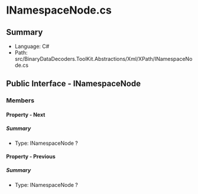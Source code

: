 ﻿# INamespaceNode.cs

## Summary

* Language: C#
* Path: src/BinaryDataDecoders.ToolKit.Abstractions/Xml/XPath/INamespaceNode.cs

## Public Interface - INamespaceNode

### Members

#### Property - Next

##### Summary

 * Type: INamespaceNode ? 

#### Property - Previous

##### Summary

 * Type: INamespaceNode ? 


